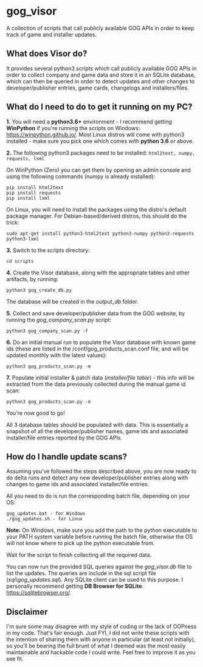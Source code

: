 # gog_visor
A collection of scripts that call publicly available GOG APIs in order to keep track of game and installer updates.

## What does Visor do?

It provides several python3 scripts which call publicly available GOG APIs in order to collect company and game data and store it in an SQLite database, which can then be queried in order to detect updates and other changes to developer/publisher entries, game cards, changelogs and installers/files.

## What do I need to do to get it running on my PC?

**1.** You will need a **python3.6+** environment - I recommend getting **WinPython** if you're running the scripts on Windows: https://winpython.github.io/. Most Linux distros will come with python3 installed - make sure you pick one which comes with **python 3.6** or above.

**2.** The following python3 packages need to be installed: `html2text, numpy, requests, lxml`

On WinPython (Zero) you can get them by opening an admin console and using the following commands (numpy is already installed):
```
pip install html2text
pip install requests
pip install lxml
```

On Linux, you will need to install the packages using the distro's default package manager. For Debian-based/derived distros, this should do the trick:
```
sudo apt-get install python3-html2text python3-numpy python3-requests python3-lxml
```

**3.** Switch to the scripts directory:
```
cd scripts
```

**4.** Create the Visor database, along with the appropriate tables and other artifacts, by running:
```
python3 gog_create_db.py
```

The database will be created in the *output_db* folder.

**5.** Collect and save developer/publisher data from the GOG website, by running the *gog_company_scan.py* script:
```
python3 gog_company_scan.py -f
```

**6.** Do an initial manual run to populate the Visor database with known game ids (these are listed in the /conf/gog_products_scan.conf file, and will be updated monthly with the latest values):
```
python3 gog_products_scan.py -m
```

**7.** Populate initial installer & patch data (*installer/file table*) - this info will be extracted from the data previously collected during the manual game id scan:
```
python3 gog_products_scan.py -e
```

You're now good to go! 

All 3 database tables should be populated with data. This is essentially a snapshot of all the developer/publisher names, game ids and associated installer/file entries reported by the GOG APIs.

## How do I handle update scans?

Assuming you've followed the steps described above, you are now ready to do delta runs and detect any new developer/publisher entries along with changes to game ids and associated installer/file entries.

All you need to do is run the corresponding batch file, depending on your OS:
```
gog_updates.bat - for Windows
./gog_updates.sh - for Linux
```

**Note:** On Windows, make sure you add the path to the python executable to your PATH system variable before running the batch file, otherwise the OS will not know where to pick up the python executable from.

Wait for the script to finish collecting all the required data.

You can now run the provided SQL queries against the *gog_visor.db* file to list the updates. The queries are include in the sql script file (*sql\gog_updates.sql*). Any SQLite client can be used to this purpose. I personally recommend getting **DB Browser for SQLite**: https://sqlitebrowser.org/.

## Disclaimer

I'm sure some may disagree with my style of coding or the lack of OOPness in my code. That's fair enough. Just FYI, I did not write these scripts with the intention of sharing them with anyone in particular (at least not initially), so you'll be bearing the full brunt of what I deemed was the most easily maintainable and hackable code I could write. Feel free to improve it as you see fit.
